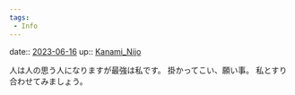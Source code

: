 ```yaml
---
tags:
 - Info
---
```


date:: [2023-06-16](/Daily_Note/2023-06-16.md)
up:: [Kanami_Nijo](../Bar/Novel/Nacaria/Kanami_Nijo.md)

人は人の思う人になりますが最強は私です。
掛かってこい、願い事。
私とすり合わせてみましょう。
